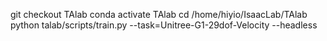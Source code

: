 git checkout TAlab
conda activate TAlab
cd /home/hiyio/IsaacLab/TAlab
python talab/scripts/train.py --task=Unitree-G1-29dof-Velocity --headless